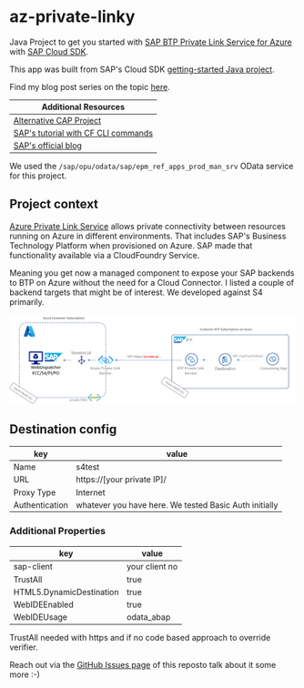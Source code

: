# az-private-linky
Java Project to get you started with [SAP BTP Private Link Service for Azure](https://help.sap.com/viewer/product/PRIVATE_LINK/CLOUD/en-US) with [SAP Cloud SDK](https://sap.github.io/cloud-sdk/).

This app was built from SAP's Cloud SDK [getting-started Java project](https://developers.sap.com/tutorials/s4sdk-cloud-foundry-sample-application.html#e733958f-50fc-45e3-8f30-d7a53f2c9ad0).

Find my blog post series on the topic [here]().

Additional Resources |
--- |
[Alternative CAP Project](https://github.com/MartinPankraz/az-private-linky-cap) |
[SAP's tutorial with CF CLI commands](https://developers.sap.com/tutorials/private-link-microsoft-azure.html) |
[SAP's official blog](https://blogs.sap.com/2021/06/28/sap-private-link-service-beta-is-available/) |

We used the `/sap/opu/odata/sap/epm_ref_apps_prod_man_srv` OData service for this project.

## Project context
[Azure Private Link Service](https://docs.microsoft.com/en-us/azure/private-link/private-link-service-overview) allows private connectivity between resources running on Azure in different environments. That includes SAP's Business Technology Platform when provisioned on Azure. SAP made that functionality available via a CloudFoundry Service.

Meaning you get now a managed component to expose your SAP backends to BTP on Azure without the need for a Cloud Connector. I listed a couple of backend targets that might be of interest. We developed against S4 primarily.

![Architecture overview](/application/src/main/webapp/priv-lnk-overview.png)

## Destination config
key | value |
--- | --- |
Name | s4test |
URL | https://[your private IP]/ |
Proxy Type | Internet |
Authentication | whatever you have here. We tested Basic Auth initially |

### Additional Properties
key | value |
--- | --- |
sap-client | your client no |
TrustAll | true |
HTML5.DynamicDestination | true |
WebIDEEnabled | true |
WebIDEUsage | odata_abap |

TrustAll needed with https and if no code based approach to override verifier.

Reach out via the [GitHub Issues page](https://github.com/MartinPankraz/az-private-linky/issues) of this reposto talk about it some more :-)